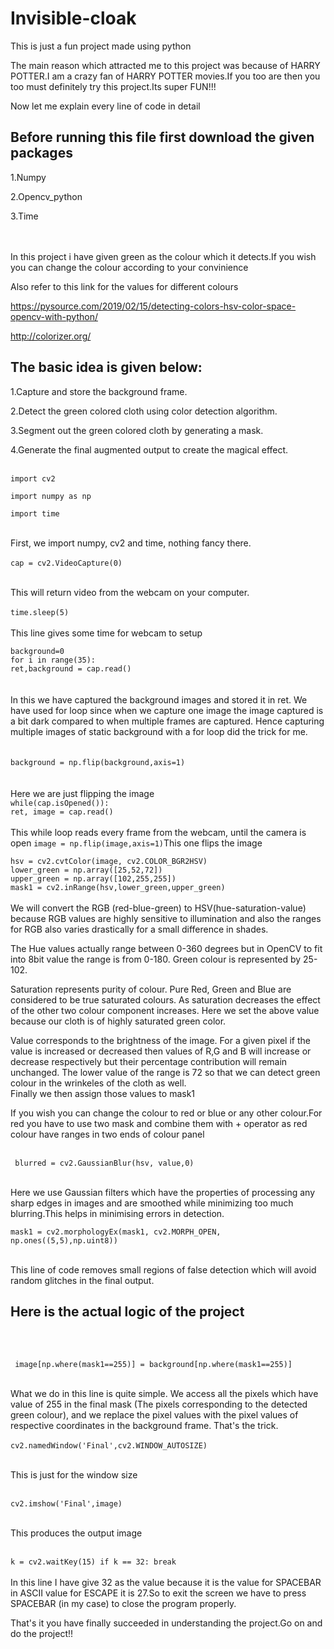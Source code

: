 # Invisible-cloak
This is just a fun project made using python

The main reason which attracted me to this project was because of HARRY POTTER.I am a crazy fan of HARRY POTTER movies.If you too are then you too must definitely try this project.Its super FUN!!!

Now let me explain every line of code in detail


<h2>Before running this file first download the given packages</h2>

1.Numpy

2.Opencv_python

3.Time
<br>
<br>
<br>

In this project i have given green as the colour which it detects.If you wish you can change the colour according to your convinience 

Also refer to this link for the values for different colours   


https://pysource.com/2019/02/15/detecting-colors-hsv-color-space-opencv-with-python/

http://colorizer.org/


<h2>The basic idea is given below:</h2>

1.Capture and store the background frame.

2.Detect the green colored cloth using color detection algorithm.

3.Segment out the green colored cloth by generating a mask.

4.Generate the final augmented output to create the magical effect.
<br>
<br>

`import cv2`

`import numpy as np`

`import time`
<br>
<br>

First, we import numpy, cv2 and time, nothing fancy there.
<br>
<br>
`cap = cv2.VideoCapture(0)`
<br>
<br>

This will return video from the  webcam on your computer.
<br>
<br>
`time.sleep(5)`
<br>
<br>
This line gives some time for webcam to setup

`background=0`<br>
`for i in range(35):`<br>
	`ret,background = cap.read()`
<br>  
<br> 
 In this we have captured the background images and stored it in ret. We have used for loop since when we capture one image the image captured is a bit dark compared to when multiple frames are captured. Hence capturing multiple images of static background with a for loop did the trick for me.
<br>  
<br> 
 `background = np.flip(background,axis=1)`
<br>  
<br> 
 Here we are just flipping the image 
<br> 
 `while(cap.isOpened()):`<br>
	`ret, image = cap.read()`
<br>   
 This while loop reads every frame from the webcam, until the camera is open
 `image = np.flip(image,axis=1)`This one flips the image
 
 `hsv = cv2.cvtColor(image, cv2.COLOR_BGR2HSV)`
 <br>
 `lower_green = np.array([25,52,72])`<br>
	`upper_green = np.array([102,255,255])`<br>
	`mask1 = cv2.inRange(hsv,lower_green,upper_green)` 
  <br>
  <br>
 We will convert the RGB (red-blue-green) to HSV(hue-saturation-value) because RGB values are highly sensitive to illumination and also the ranges for RGB also varies drastically for a small difference in shades.
 <br>
 
 The Hue values actually range between 0-360 degrees but in OpenCV to fit into 8bit value the range is from 0-180. Green colour is represented by 25-102.
 <br>
 
 Saturation represents purity of colour. Pure Red, Green and Blue are considered to be true saturated colours. As saturation decreases the effect of the other two colour component increases. Here we set the above value because our cloth is of highly saturated green color.
 <br>
 
 Value corresponds to the brightness of the image. For a given pixel if the value is increased or decreased then values of R,G and B will increase or decrease respectively but their percentage contribution will remain unchanged. The lower value of the range is 72 so that we can detect green colour in the wrinkeles of the cloth as well.
 <br>
 Finally we then assign those values to mask1
 
 If you wish you can change the colour to red or blue or any other colour.For red you have to use two mask and combine them with + operator as red colour have ranges in two ends of colour panel
 <br><br>
 
 ` blurred = cv2.GaussianBlur(hsv, value,0)`<br><br>
 
 Here we use Gaussian filters which have the properties of processing any sharp edges in images and are smoothed while minimizing too much blurring.This helps in minimising errors in detection.<br>
 
 `mask1 = cv2.morphologyEx(mask1, cv2.MORPH_OPEN, np.ones((5,5),np.uint8))`<br><br>
 
 This line of code removes small regions of false detection which will avoid random glitches in the final output.
 
 <h2>Here is the actual logic of the project</h2><br><br>
 
` image[np.where(mask1==255)] = background[np.where(mask1==255)]`<br><br>

What we do in this line is quite simple. We access all the pixels which have value of 255 in the final mask (The pixels corresponding to the detected green colour), and we replace the pixel values with the pixel values of respective coordinates in the background frame. That's the trick. 
<br><br>
`cv2.namedWindow('Final',cv2.WINDOW_AUTOSIZE)`<br><br>

This is just for the window size<br><br>

`cv2.imshow('Final',image)`<br><br>

This produces the output image<br><br>

`k = cv2.waitKey(15)
	if k == 32:
		break`<br><br>
  In this line I have give 32 as the value because it is the value for SPACEBAR in ASCII value for ESCAPE it is 27.So to exit the screen we have to press SPACEBAR (in my case)
  to close the program properly.
  
  
  That's it you have finally succeeded in understanding the project.Go on and do the project!!
    
   
 
  




